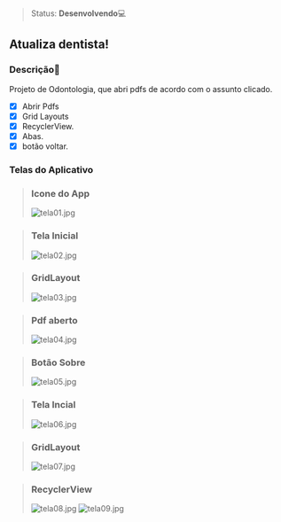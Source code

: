 >Status: **Desenvolvendo**💻
## Atualiza dentista!
### **Descrição**📃

Projeto de Odontologia, que abri pdfs de acordo com o assunto clicado.

- [x] Abrir Pdfs
- [x] Grid Layouts
- [x] RecyclerView.
- [x] Abas.
- [x] botão voltar.

### Telas do Aplicativo

> ### Icone do App
> ![tela01.jpg](..%2F..%2F..%2FDownloads%2FTelegram%20Desktop%2FImgOdontologiaStudy%2Ftela01.jpg)

> ### Tela Inicial 
> ![tela02.jpg](..%2F..%2F..%2FDownloads%2FTelegram%20Desktop%2FImgOdontologiaStudy%2Ftela02.jpg)

> ### GridLayout
> ![tela03.jpg](..%2F..%2F..%2FDownloads%2FTelegram%20Desktop%2FImgOdontologiaStudy%2Ftela03.jpg)
 
>  ### Pdf aberto
> ![tela04.jpg](..%2F..%2F..%2FDownloads%2FTelegram%20Desktop%2FImgOdontologiaStudy%2Ftela04.jpg)

> ### Botão Sobre
> ![tela05.jpg](..%2F..%2F..%2FDownloads%2FTelegram%20Desktop%2FImgOdontologiaStudy%2Ftela05.jpg)

> ### Tela Incial
> ![tela06.jpg](..%2F..%2F..%2FDownloads%2FTelegram%20Desktop%2FImgOdontologiaStudy%2Ftela06.jpg)

> ### GridLayout
> ![tela07.jpg](..%2F..%2F..%2FDownloads%2FTelegram%20Desktop%2FImgOdontologiaStudy%2Ftela07.jpg)

> ### RecyclerView
> ![tela08.jpg](..%2F..%2F..%2FDownloads%2FTelegram%20Desktop%2FImgOdontologiaStudy%2Ftela08.jpg)
> ![tela09.jpg](..%2F..%2F..%2FDownloads%2FTelegram%20Desktop%2FImgOdontologiaStudy%2Ftela09.jpg)